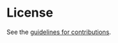 # License

See the
[guidelines for contributions](https://github.com/bemasc/reverse-https/blob/main/CONTRIBUTING.md).

